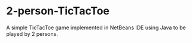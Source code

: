 # 2-person-TicTacToe
A simple TicTacToe game implemented in NetBeans IDE using Java to be played by 2 persons.
